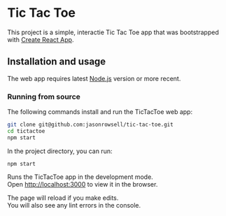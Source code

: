 # Tic Tac Toe

This project is a simple, interactie Tic Tac Toe app that was bootstrapped with [Create React App](https://github.com/facebook/create-react-app).

## Installation and usage

The web app requires latest [Node.js](https://nodejs.org/) version or more recent.

### Running from source

The following commands install and run the TicTacToe web app:

```sh
git clone git@github.com:jasonrowsell/tic-tac-toe.git
cd tictactoe
npm start
```

In the project directory, you can run:

`npm start`

Runs the TicTacToe app in the development mode.\
Open [http://localhost:3000](http://localhost:3000) to view it in the browser.

The page will reload if you make edits.\
You will also see any lint errors in the console.

